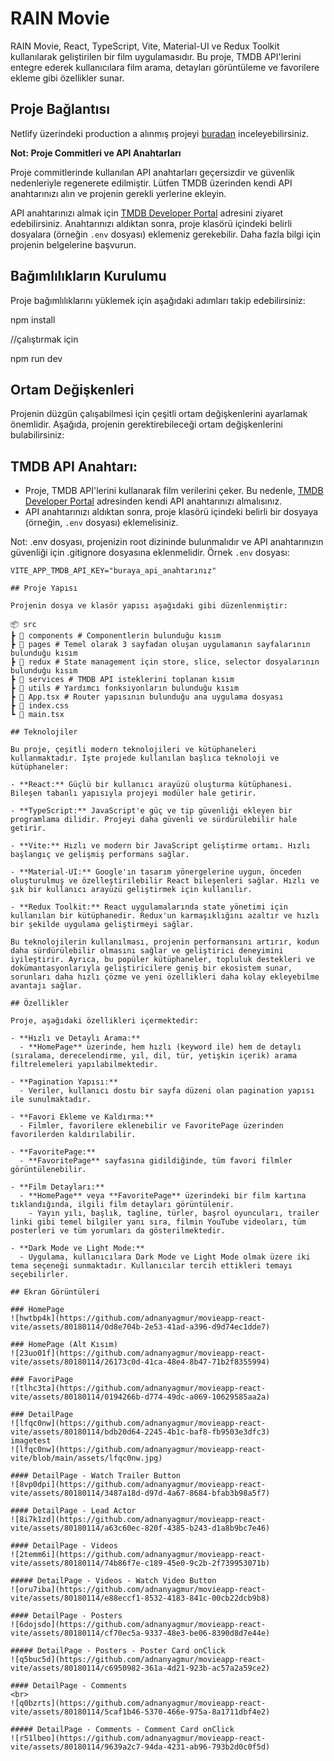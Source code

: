 # RAIN Movie

RAIN Movie, React, TypeScript, Vite, Material-UI ve Redux Toolkit kullanılarak geliştirilen bir film uygulamasıdır. Bu proje, TMDB API'lerini entegre ederek kullanıcılara film arama, detayları görüntüleme ve favorilere ekleme gibi özellikler sunar.

## Proje Bağlantısı

Netlify üzerindeki production a alınmış projeyi [buradan](https://rainmovieapp.netlify.app/) inceleyebilirsiniz.

**Not: Proje Commitleri ve API Anahtarları**

Proje commitlerinde kullanılan API anahtarları geçersizdir ve güvenlik nedenleriyle regenerete edilmiştir. Lütfen TMDB üzerinden kendi API anahtarınızı alın ve projenin gerekli yerlerine ekleyin.

API anahtarınızı almak için [TMDB Developer Portal](https://www.themoviedb.org/settings/api) adresini ziyaret edebilirsiniz. Anahtarınızı aldıktan sonra, proje klasörü içindeki belirli dosyalara (örneğin `.env` dosyası) eklemeniz gerekebilir. Daha fazla bilgi için projenin belgelerine başvurun.

## Bağımlılıkların Kurulumu

Proje bağımlılıklarını yüklemek için aşağıdaki adımları takip edebilirsiniz:

npm install

//çalıştırmak için 

npm run dev

## Ortam Değişkenleri

Projenin düzgün çalışabilmesi için çeşitli ortam değişkenlerini ayarlamak önemlidir. Aşağıda, projenin gerektirebileceği ortam değişkenlerini bulabilirsiniz:

## **TMDB API Anahtarı:**
   - Proje, TMDB API'lerini kullanarak film verilerini çeker. Bu nedenle, [TMDB Developer Portal](https://www.themoviedb.org/settings/api) adresinden kendi API anahtarınızı almalısınız.
   - API anahtarınızı aldıktan sonra, proje klasörü içindeki belirli bir dosyaya (örneğin, `.env` dosyası) eklemelisiniz.

Not: .env dosyası, projenizin root dizininde bulunmalıdır ve API anahtarınızın güvenliği için .gitignore dosyasına eklenmelidir.
Örnek `.env` dosyası:

```env
VITE_APP_TMDB_API_KEY="buraya_api_anahtarınız"

## Proje Yapısı

Projenin dosya ve klasör yapısı aşağıdaki gibi düzenlenmiştir:

📦 src
┣ 📂 components # Componentlerin bulunduğu kısım
┣ 📂 pages # Temel olarak 3 sayfadan oluşan uygulamanın sayfalarının bulunduğu kısım
┣ 📂 redux # State management için store, slice, selector dosyalarının bulunduğu kısım
┣ 📂 services # TMDB API isteklerini toplanan kısım
┣ 📂 utils # Yardımcı fonksiyonların bulunduğu kısım
┣ 📜 App.tsx # Router yapısının bulunduğu ana uygulama dosyası
┣ 📜 index.css
┗ 📜 main.tsx

## Teknolojiler

Bu proje, çeşitli modern teknolojileri ve kütüphaneleri kullanmaktadır. İşte projede kullanılan başlıca teknoloji ve kütüphaneler:

- **React:** Güçlü bir kullanıcı arayüzü oluşturma kütüphanesi. Bileşen tabanlı yapısıyla projeyi modüler hale getirir.

- **TypeScript:** JavaScript'e güç ve tip güvenliği ekleyen bir programlama dilidir. Projeyi daha güvenli ve sürdürülebilir hale getirir.

- **Vite:** Hızlı ve modern bir JavaScript geliştirme ortamı. Hızlı başlangıç ve gelişmiş performans sağlar.

- **Material-UI:** Google'ın tasarım yönergelerine uygun, önceden oluşturulmuş ve özelleştirilebilir React bileşenleri sağlar. Hızlı ve şık bir kullanıcı arayüzü geliştirmek için kullanılır.

- **Redux Toolkit:** React uygulamalarında state yönetimi için kullanılan bir kütüphanedir. Redux'un karmaşıklığını azaltır ve hızlı bir şekilde uygulama geliştirmeyi sağlar.

Bu teknolojilerin kullanılması, projenin performansını artırır, kodun daha sürdürülebilir olmasını sağlar ve geliştirici deneyimini iyileştirir. Ayrıca, bu popüler kütüphaneler, topluluk destekleri ve dokümantasyonlarıyla geliştiricilere geniş bir ekosistem sunar, sorunları daha hızlı çözme ve yeni özellikleri daha kolay ekleyebilme avantajı sağlar.

## Özellikler

Proje, aşağıdaki özellikleri içermektedir:

- **Hızlı ve Detaylı Arama:**
  - **HomePage** üzerinde, hem hızlı (keyword ile) hem de detaylı (sıralama, derecelendirme, yıl, dil, tür, yetişkin içerik) arama filtrelemeleri yapılabilmektedir.

- **Pagination Yapısı:**
  - Veriler, kullanıcı dostu bir sayfa düzeni olan pagination yapısı ile sunulmaktadır.

- **Favori Ekleme ve Kaldırma:**
  - Filmler, favorilere eklenebilir ve FavoritePage üzerinden favorilerden kaldırılabilir.

- **FavoritePage:**
  - **FavoritePage** sayfasına gidildiğinde, tüm favori filmler görüntülenebilir.

- **Film Detayları:**
  - **HomePage** veya **FavoritePage** üzerindeki bir film kartına tıklandığında, ilgili film detayları görüntülenir.
    - Yayın yılı, başlık, tagline, türler, başrol oyuncuları, trailer linki gibi temel bilgiler yanı sıra, filmin YouTube videoları, tüm posterleri ve tüm yorumları da gösterilmektedir.

- **Dark Mode ve Light Mode:**
  - Uygulama, kullanıcılara Dark Mode ve Light Mode olmak üzere iki tema seçeneği sunmaktadır. Kullanıcılar tercih ettikleri temayı seçebilirler.

## Ekran Görüntüleri

### HomePage
![hwtbp4k](https://github.com/adnanyagmur/movieapp-react-vite/assets/80180114/0d8e704b-2e53-41ad-a396-d9d74ec1dde7)

### HomePage (Alt Kısım)
![23uo01f](https://github.com/adnanyagmur/movieapp-react-vite/assets/80180114/26173c0d-41ca-48e4-8b47-71b2f8355994)

### FavoriPage
![tlhc3ta](https://github.com/adnanyagmur/movieapp-react-vite/assets/80180114/0194266b-d774-49dc-a069-10629585aa2a)

### DetailPage
![lfqc0nw](https://github.com/adnanyagmur/movieapp-react-vite/assets/80180114/bdb20d64-2245-4b1c-baf8-fb9503e3dfc3)
imagetest
![lfqc0nw](https://github.com/adnanyagmur/movieapp-react-vite/blob/main/assets/lfqc0nw.jpg)

#### DetailPage - Watch Trailer Button
![8vp0dpi](https://github.com/adnanyagmur/movieapp-react-vite/assets/80180114/3487a18d-d97d-4a67-8684-bfab3b98a5f7)

#### DetailPage - Lead Actor
![8i7k1zd](https://github.com/adnanyagmur/movieapp-react-vite/assets/80180114/a63c60ec-820f-4385-b243-d1a8b9bc7e46)

#### DetailPage - Videos
![2temm6i](https://github.com/adnanyagmur/movieapp-react-vite/assets/80180114/74b86f7e-c189-45e0-9c2b-2f739953071b)

##### DetailPage - Videos - Watch Video Button
![oru7iba](https://github.com/adnanyagmur/movieapp-react-vite/assets/80180114/e88eccf1-8532-4183-841c-00cb22dcb9b8)

#### DetailPage - Posters
![6dojsdo](https://github.com/adnanyagmur/movieapp-react-vite/assets/80180114/cf70ec5a-9337-48e3-be06-8390d8d7e44e)

##### DetailPage - Posters - Poster Card onClick
![q5buc5d](https://github.com/adnanyagmur/movieapp-react-vite/assets/80180114/c6950982-361a-4d21-923b-ac57a2a59ce2)

#### DetailPage - Comments
<br>
![q0bzrts](https://github.com/adnanyagmur/movieapp-react-vite/assets/80180114/5caf1b46-5370-466e-975a-8a1711dbf4e2)

##### DetailPage - Comments - Comment Card onClick
![r51lbeo](https://github.com/adnanyagmur/movieapp-react-vite/assets/80180114/9639a2c7-94da-4231-ab96-793b2d0c0f5d)



